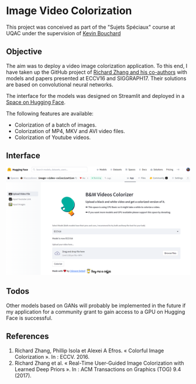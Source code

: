 # Image Video Colorization
This project was conceived as part of the "Sujets Spéciaux" course at UQAC under the supervision of [Kevin Bouchard](http://www.kevin-bouchard.ca/)

## Objective
The aim was to deploy a video image colorization application. To this end, I have taken up the GitHub project of [Richard Zhang and his co-authors](https://github.com/richzhang/colorization) with models and papers presented at ECCV16 and SIGGRAPH17. Their solutions are based on convolutional neural networks.

The interface for the models was designed on Streamlit and deployed in a [Space on Hugging Face](https://huggingface.co/spaces/Wazzzabeee/image-video-colorization).

The following features are available:
- Colorization of a batch of images.
- Colorization of MP4, MKV and AVI video files.
- Colorization of Youtube videos.

## Interface
<img src="interface.png"/>

## Todos
Other models based on GANs will probably be implemented in the future if my application for a community grant to gain access to a GPU on Hugging Face is successful.

## References
1. Richard Zhang, Phillip Isola et Alexei A Efros. « Colorful Image Colorization ». In : ECCV. 2016.
2. Richard Zhang et al. « Real-Time User-Guided Image Colorization with Learned Deep Priors ». In : ACM
Transactions on Graphics (TOG) 9.4 (2017).
